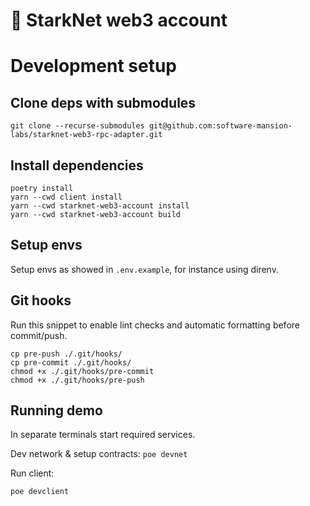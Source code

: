 # 🐍 StarkNet web3 account

# Development setup
## Clone deps with submodules
```
git clone --recurse-submodules git@github.com:software-mansion-labs/starknet-web3-rpc-adapter.git 
```

## Install dependencies
```
poetry install
yarn --cwd client install
yarn --cwd starknet-web3-account install
yarn --cwd starknet-web3-account build
```

## Setup envs
Setup envs as showed in `.env.example`, for instance using direnv.

## Git hooks
Run this snippet to enable lint checks and automatic formatting before commit/push.
```
cp pre-push ./.git/hooks/
cp pre-commit ./.git/hooks/
chmod +x ./.git/hooks/pre-commit
chmod +x ./.git/hooks/pre-push
```

## Running demo
In separate terminals start required services.

Dev network & setup contracts:
``
poe devnet
``

Run client:
```
poe devclient
```
